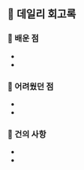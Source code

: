 <!--
제목 : [이름] x주차
ex) [한상희] 1주차
-->

## 🌅 데일리 회고록

### 🧠 배운 점

<!--
ex)
- 참조 자료형
- 클래스와 인스턴스
-->

-
-

### 🚧 어려웠던 점

<!--
ex)
- 클래스와 인스턴스 차이를 이해하기 어려웠다
-->

-
-

### 🙌 건의 사항

<!--
진행하고있는 스터디에 대해서 건의사항이 있다면 편하게 작성해주세요.
ex)
- 스터디 분량이 너무 많아서 힘들어요
-->

-
-
